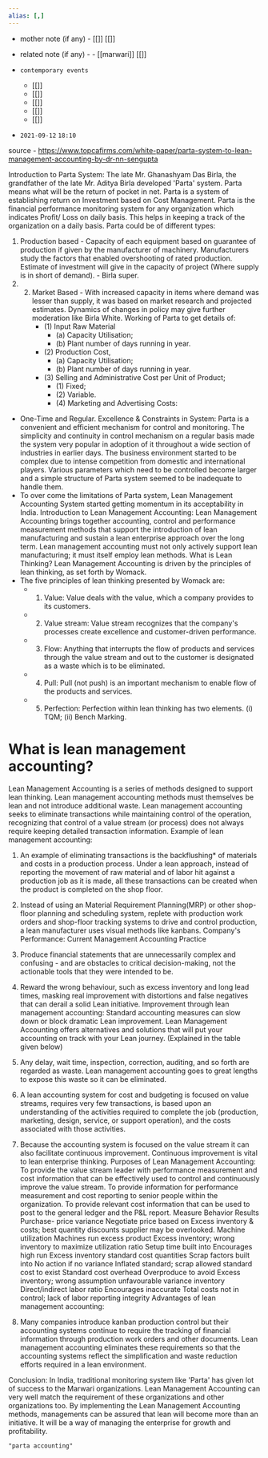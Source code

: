 ```yaml
---
alias: [,]
---
```

- mother note (if any)
		- [[]] [[]]
- related note (if any) -
		- [[marwari]] [[]]
- `contemporary events`
	- [[]]
	- [[]]
	- [[]]
	- [[]]
	- [[]]

- `2021-09-12`  `18:10`

source - https://www.topcafirms.com/white-paper/parta-system-to-lean-management-accounting-by-dr-nn-sengupta

Introduction to Parta System: The late Mr. Ghanashyam Das Birla, the grandfather of the late Mr. Aditya Birla developed 'Parta' system.  Parta means what will be the return of pocket in net. Parta is a system of establishing return on Investment based on Cost Management. Parta is the financial performance monitoring system for any organization which indicates Profit/ Loss on daily basis. This helps in keeping a track of the organization on a daily basis. Parta could be of different types:

1. Production based - Capacity of each equipment based on guarantee of production if given by the manufacturer of machinery. Manufacturers study the factors that enabled overshooting of rated production.  Estimate of investment will give in the capacity of project (Where supply is in short of demand). - Birla super.
2. 2. Market Based - With increased capacity in items where demand was lesser than supply, it was based on market research and projected estimates.  Dynamics of changes in policy may give further moderation like Birla White. Working of Parta to get details of:
		 - (1) Input Raw Material
			 - (a) Capacity Utilisation;
			 - (b) Plant number of days running in year. 
		 - (2) Production Cost,
			 - (a) Capacity Utilisation;
			 - (b) Plant number of days running in year.
		 - (3) Selling and Administrative Cost per Unit of Product;
			 - (1) Fixed;
			 - (2) Variable.
			 - (4) Marketing and Advertising Costs:
- One-Time and Regular. Excellence & Constraints in System: Parta is a convenient and efficient mechanism for control and monitoring. The simplicity and continuity in control mechanism on a regular basis made the system very popular in adoption of it throughout a wide section of industries in earlier days. The business environment started to be complex due to intense competition from domestic and international players. Various parameters which need to be controlled become larger and a simple structure of Parta system seemed to be inadequate to handle them.
- To over come the  limitations of Parta system, Lean Management Accounting System started getting momentum in its acceptability in India. Introduction to Lean Management Accounting: Lean Management Accounting brings together accounting, control and performance measurement methods that support the introduction of lean manufacturing and sustain a lean enterprise approach over the long term. Lean management accounting must not only actively support lean manufacturing; it must itself employ lean methods. What is Lean Thinking? Lean Management Accounting is driven by the principles of lean thinking, as set forth by Womack.
- The five principles of lean thinking presented by Womack are:
	- 1. Value: Value deals with the value, which a company provides to its customers.
	- 2. Value stream: Value stream recognizes that the company's processes create excellence and customer-driven performance.
	- 3. Flow: Anything that interrupts the flow of products and services through the value stream and out to the customer is designated as a waste which is to be eliminated.
	- 4. Pull: Pull (not push) is an important mechanism to enable flow of the products and services.
	- 5. Perfection: Perfection within lean thinking has two elements.
		(i) TQM;
		(ii) Bench Marking.

# What is lean management accounting?
Lean Management Accounting is a series of methods designed to support lean thinking. Lean management accounting methods must themselves be lean and not introduce additional waste. Lean management accounting seeks to eliminate transactions while maintaining control of the operation, recognizing that control of a value stream (or process) does not always require keeping detailed transaction information. Example of lean management accounting:

1. An example of eliminating transactions is the backflushing* of materials and costs in a  production process. Under a lean approach, instead of reporting the movement of raw material and of labor hit against a production job as it is made, all these transactions can be created when the product is completed on the shop floor.

2. Instead of using an Material Requirement Planning(MRP) or other shop-floor planning and scheduling system, replete with production work orders and shop-floor tracking systems to drive and control production, a lean manufacturer uses visual methods like kanbans. Company's Performance: Current Management Accounting Practice

1. Produce financial statements that are unnecessarily complex and confusing - and are obstacles to critical decision-making, not the actionable tools that they were intended to be.

2. Reward the wrong behaviour, such as excess inventory and long lead times, masking real improvement with distortions and false negatives that can derail a solid Lean initiative. Improvement through lean management accounting: Standard accounting measures can slow down or block dramatic Lean improvement. Lean Management Accounting offers alternatives and solutions that will put your accounting on track with your Lean journey. (Explained in the table given below)

2. Any delay, wait time, inspection, correction, auditing, and so forth are regarded as waste. Lean management accounting goes to great lengths to expose this waste so it can be eliminated.

3. A lean accounting system for cost and budgeting is focused on value streams, requires very few transactions, is based upon an understanding of the activities required to complete the job (production, marketing, design, service, or support operation), and the costs associated with those activities.

4. Because the accounting system is focused on the value stream it can also facilitate continuous improvement. Continuous improvement is vital to lean enterprise thinking. Purposes of Lean Management Accounting: To provide the value stream leader with performance measurement and cost information that can be effectively used to control and continuously improve the value stream. To provide information for performance measurement and cost reporting to senior people within the organization. To provide relevant cost information that can be used to post to the general ledger and the P&L report.  Measure Behavior Results Purchase- price variance Negotiate price based on Excess inventory & costs; best quantity discounts supplier may be overlooked. Machine utilization Machines run excess product Excess inventory; wrong inventory to maximize utilization ratio Setup time built into Encourages high run Excess inventory standard cost quantities Scrap factors built into No action if no variance Inflated standard; scrap allowed standard cost to exist Standard cost overhead Overproduce to avoid Excess inventory; wrong assumption unfavourable variance inventory Direct/indirect labor ratio Encourages inaccurate Total costs not in control; lack of labor reporting integrity  Advantages of lean management accounting:

1. Many companies introduce kanban production control but their accounting systems continue to require the tracking of financial information through production work orders and other documents. Lean management accounting eliminates these requirements so that the accounting systems reflect the simplification and waste reduction efforts required in a lean environment.

Conclusion:
In India, traditional monitoring system like 'Parta' has given lot of success to the Marwari organizations. Lean Management Accounting can very well match the requirement of these organizations and other organizations too. By implementing the Lean Management Accounting methods, managements can be assured that lean will become more than an initiative.  It will be a way of managing the enterprise for growth and profitability.


```query
"parta accounting"
```